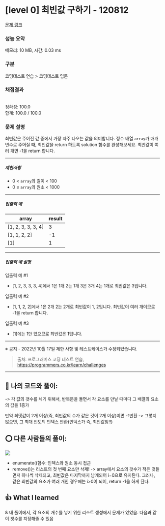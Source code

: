 # [level 0] 최빈값 구하기 - 120812 

[문제 링크](https://school.programmers.co.kr/learn/courses/30/lessons/120812) 

### 성능 요약

메모리: 10 MB, 시간: 0.03 ms

### 구분

코딩테스트 연습 > 코딩테스트 입문

### 채점결과

<br/>정확성: 100.0<br/>합계: 100.0 / 100.0

### 문제 설명

<p>최빈값은 주어진 값 중에서 가장 자주 나오는 값을 의미합니다. 정수 배열 <code>array</code>가 매개변수로 주어질 때, 최빈값을 return 하도록 solution 함수를 완성해보세요. 최빈값이 여러 개면 -1을 return 합니다.</p>

<hr>

<h5>제한사항</h5>

<ul>
<li>0 &lt; <code>array</code>의 길이 &lt; 100</li>
<li>0&nbsp;≤&nbsp;<code>array</code>의 원소 &lt; 1000</li>
</ul>

<hr>

<h5>입출력 예</h5>
<table class="table">
        <thead><tr>
<th>array</th>
<th>result</th>
</tr>
</thead>
        <tbody><tr>
<td>[1, 2, 3, 3, 3, 4]</td>
<td>3</td>
</tr>
<tr>
<td>[1, 1, 2, 2]</td>
<td>-1</td>
</tr>
<tr>
<td>[1]</td>
<td>1</td>
</tr>
</tbody>
      </table>
<hr>

<h5>입출력 예 설명</h5>

<p>입출력 예 #1</p>

<ul>
<li>[1, 2, 3, 3, 3, 4]에서 1은 1개 2는 1개 3은 3개 4는 1개로 최빈값은 3입니다.</li>
</ul>

<p>입출력 예 #2</p>

<ul>
<li>[1, 1, 2, 2]에서 1은 2개 2는 2개로 최빈값이 1, 2입니다. 최빈값이 여러 개이므로 -1을 return 합니다.</li>
</ul>

<p>입출력 예 #3</p>

<ul>
<li>[1]에는 1만 있으므로 최빈값은 1입니다.</li>
</ul>

<hr>

<p>※ 공지 - 2022년 10월 17일 제한 사항 및 테스트케이스가 수정되었습니다.</p>


> 출처: 프로그래머스 코딩 테스트 연습, https://programmers.co.kr/learn/challenges

<hr>

## 🎁 나의 코드와 풀이:
-> 각 값의 갯수를 세기 위해서, 반복문을 돌면서 각 요소를 만날 때마다 그 배열의 요소의 값을 1증가

만약 최댓값이 2개 이상(즉, 최빈값의 수가 같은 것이 2개 이상)이면 -1반환
-> 그렇지 않으면, 그 최대 빈도의 인덱스 반환(인덱스가 즉, 최빈값임!!)

## ⭕ 다른 사람들의 풀이:
![](https://velog.velcdn.com/images/asj1966/post/2b21e984-255d-415e-a9d8-6e5873d5423b/image.png)
- enumerate()함수: 인덱스와 원소 동시 접근
- remove()는 리스트의 첫 번째 요소만 삭제!
-> array에서 요소의 갯수가 적은 것들 먼저 하나씩 삭제되고, 최빈값은 마지막까지 남게되어 i=0으로 유지된다. 그러나, 같은 최빈값의 요소가 여러 개인 경우에는 i>0이 되어, return -1을 하게 된다.


## 👍 What I learned
& 내 풀이에서, 각 요소의 개수를 넣기 위한 리스트 생성에서 문제가 있었음. 다음과 같이 갯수를 지정해줄 수 있음
